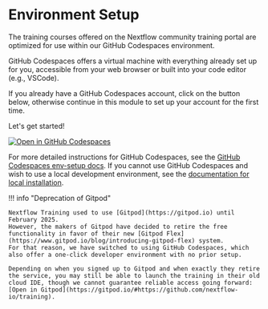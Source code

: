 # Environment Setup

The training courses offered on the Nextflow community training portal are optimized for use within our GitHub Codespaces environment.

GitHub Codespaces offers a virtual machine with everything already set up for you, accessible from your web browser or built into your code editor (e.g., VSCode).

If you already have a GitHub Codespaces account, click on the button below, otherwise continue in this module to set up your account for the first time.

Let's get started!

[![Open in GitHub Codespaces](https://github.com/codespaces/badge.svg)](https://codespaces.new/nextflow-io/training?quickstart=1&ref=master)

For more detailed instructions for GitHub Codespaces, see the [GitHub Codespaces env-setup docs](01_setup.md).
If you cannot use GitHub Codespaces and wish to use a local development environment, see the [documentation for local installation](02_local.md).

!!! info "Deprecation of Gitpod"

    Nextflow Training used to use [Gitpod](https://gitpod.io) until February 2025.
    However, the makers of Gitpod have decided to retire the free functionality in favor of their new [Gitpod Flex](https://www.gitpod.io/blog/introducing-gitpod-flex) system.
    For that reason, we have switched to using GitHub Codespaces, which also offer a one-click developer environment with no prior setup.

    Depending on when you signed up to Gitpod and when exactly they retire the service, you may still be able to launch the training in their old cloud IDE, though we cannot guarantee reliable access going forward:
    [Open in Gitpod](https://gitpod.io/#https://github.com/nextflow-io/training).

